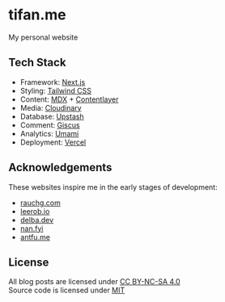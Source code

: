 # tifan.me

My personal website

## Tech Stack

- Framework: [Next.js](https://nextjs.org/)
- Styling: [Tailwind CSS](https://tailwindcss.com/)
- Content: [MDX](https://mdxjs.com/) + [Contentlayer](https://www.contentlayer.dev/)
- Media: [Cloudinary](https://cloudinary.com/)
- Database: [Upstash](https://upstash.com/)
- Comment: [Giscus](https://giscus.app/)
- Analytics: [Umami](https://umami.is/)
- Deployment: [Vercel](https://vercel.com/)

## Acknowledgements

These websites inspire me in the early stages of development:

- [rauchg.com](https://rauchg.com/)
- [leerob.io](https://leerob.io/)
- [delba.dev](https://delba.dev/)
- [nan.fyi](https://www.nan.fyi/)
- [antfu.me](https://antfu.me/)

## License

All blog posts are licensed under [CC BY-NC-SA 4.0](https://creativecommons.org/licenses/by-nc-sa/4.0/)<br>
Source code is licensed under [MIT](https://github.com/tifandotme/website/blob/master/LICENSE)
